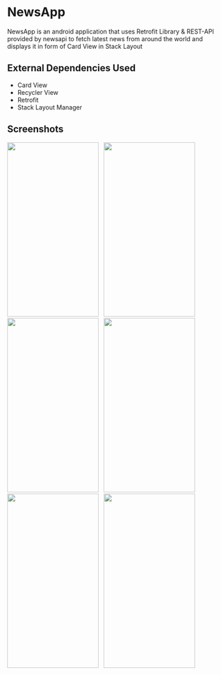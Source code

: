 # NewsApp
NewsApp is an android application that uses Retrofit Library &amp; REST-API provided by newsapi to fetch latest news from around the world and displays it in form of Card View in Stack Layout

## External Dependencies Used

* Card View
* Recycler View
* Retrofit
* Stack Layout Manager

## Screenshots


<img src="https://user-images.githubusercontent.com/55145996/132989000-7e04d0bf-fc3a-49f0-b9c5-98ea13216da0.jpg" width="210" height="400">  &nbsp;  <img src="https://user-images.githubusercontent.com/55145996/132989003-c2225d08-1b7c-496f-9422-6f9fb5b0e342.jpg" width="210" height="400">  &nbsp;  <img src="https://user-images.githubusercontent.com/55145996/132989004-27851a52-4ddb-4792-a854-f059323006fc.jpg" width="210" height="400"> &nbsp; <img src="https://user-images.githubusercontent.com/55145996/132989005-eeb8560e-4120-4481-ae8c-3c57c67fd309.jpg" width="210" height="400">  &nbsp;  <img src="https://user-images.githubusercontent.com/55145996/132989007-15e3a83a-3d5d-4548-bdad-22ccd01ec25c.jpg" width="210" height="400">  &nbsp; <img src="https://user-images.githubusercontent.com/55145996/132989009-b6755ef2-517b-4482-8b35-851acfa020c9.jpg" width="210" height="400">

